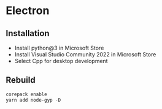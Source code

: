 # Electron

## Installation

- Install python@3 in Microsoft Store
- Install Visual Studio Community 2022 in Microsoft Store
- Select Cpp for desktop development

## Rebuild

```powershell
corepack enable
yarn add node-gyp -D
```
